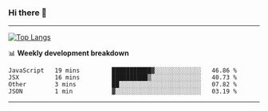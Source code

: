 ### Hi there 👋

-------
[![Top Langs](https://github-readme-stats.vercel.app/api/top-langs/?username=ashish-r)](https://github.com/anuraghazra/github-readme-stats)

📊 **Weekly development breakdown**
<!--START_SECTION:waka-->
```text
JavaScript   19 mins         ███████████▓░░░░░░░░░░░░░   46.86 % 
JSX          16 mins         ██████████▒░░░░░░░░░░░░░░   40.73 % 
Other        3 mins          ██░░░░░░░░░░░░░░░░░░░░░░░   07.82 % 
JSON         1 min           ▓░░░░░░░░░░░░░░░░░░░░░░░░   03.19 % 
```
<!--END_SECTION:waka-->
-------

<!--
**ashish-r/ashish-r** is a ✨ _special_ ✨ repository because its `README.md` (this file) appears on your GitHub profile.

Here are some ideas to get you started:

- 🔭 I’m currently working on ...
- 🌱 I’m currently learning ...
- 👯 I’m looking to collaborate on ...
- 🤔 I’m looking for help with ...
- 💬 Ask me about ...
- 📫 How to reach me: ...
- 😄 Pronouns: ...
- ⚡ Fun fact: ...
-->
